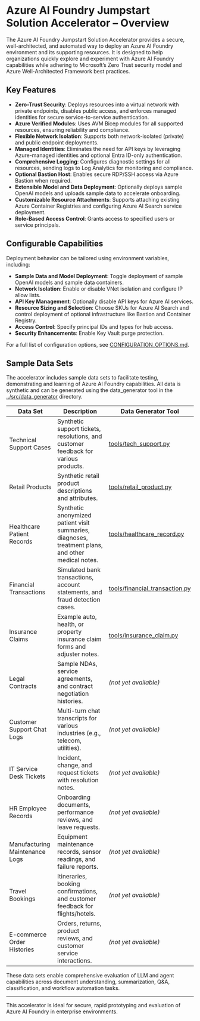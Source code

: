 # Azure AI Foundry Jumpstart Solution Accelerator – Overview

The Azure AI Foundry Jumpstart Solution Accelerator provides a secure, well-architected, and automated way to deploy an Azure AI Foundry environment and its supporting resources. It is designed to help organizations quickly explore and experiment with Azure AI Foundry capabilities while adhering to Microsoft’s Zero Trust security model and Azure Well-Architected Framework best practices.

## Key Features

- **Zero-Trust Security**: Deploys resources into a virtual network with private endpoints, disables public access, and enforces managed identities for secure service-to-service authentication.
- **Azure Verified Modules**: Uses AVM Bicep modules for all supported resources, ensuring reliability and compliance.
- **Flexible Network Isolation**: Supports both network-isolated (private) and public endpoint deployments.
- **Managed Identities**: Eliminates the need for API keys by leveraging Azure-managed identities and optional Entra ID-only authentication.
- **Comprehensive Logging**: Configures diagnostic settings for all resources, sending logs to Log Analytics for monitoring and compliance.
- **Optional Bastion Host**: Enables secure RDP/SSH access via Azure Bastion when required.
- **Extensible Model and Data Deployment**: Optionally deploys sample OpenAI models and uploads sample data to accelerate onboarding.
- **Customizable Resource Attachments**: Supports attaching existing Azure Container Registries and configuring Azure AI Search service deployment.
- **Role-Based Access Control**: Grants access to specified users or service principals.

## Configurable Capabilities

Deployment behavior can be tailored using environment variables, including:

- **Sample Data and Model Deployment**: Toggle deployment of sample OpenAI models and sample data containers.
- **Network Isolation**: Enable or disable VNet isolation and configure IP allow lists.
- **API Key Management**: Optionally disable API keys for Azure AI services.
- **Resource Sizing and Selection**: Choose SKUs for Azure AI Search and control deployment of optional infrastructure like Bastion and Container Registry.
- **Access Control**: Specify principal IDs and types for hub access.
- **Security Enhancements**: Enable Key Vault purge protection.

For a full list of configuration options, see [CONFIGURATION_OPTIONS.md](../CONFIGURATION_OPTIONS.md).

## Sample Data Sets

The accelerator includes sample data sets to facilitate testing, demonstrating and learning of Azure AI Foundry capabilities. All data is synthetic and can be generated using the data_generator tool in the [../src/data_generator](../src/data_generator) directory.

| Data Set                       | Description                                                                                      | Data Generator Tool                                                                 |
|--------------------------------|--------------------------------------------------------------------------------------------------|---------------------------------------------------------------------------------------|
| Technical Support Cases        | Synthetic support tickets, resolutions, and customer feedback for various products.              | [tools/tech_support.py](../src/data_generator/tools/tech_support.py)                         |
| Retail Products                | Synthetic retail product descriptions and attributes.                                            | [tools/retail_product.py](../src/data_generator/tools/retail_product.py)                     |
| Healthcare Patient Records     | Synthetic anonymized patient visit summaries, diagnoses, treatment plans, and other medical notes. | [tools/healthcare_record.py](../src/data_generator/tools/healthcare_record.py)       |
| Financial Transactions         | Simulated bank transactions, account statements, and fraud detection cases.                      | [tools/financial_transaction.py](../src/data_generator/tools/financial_transaction.py) |
| Insurance Claims               | Example auto, health, or property insurance claim forms and adjuster notes.                      | [tools/insurance_claim.py](../src/data_generator/tools/insurance_claim.py)       |
| Legal Contracts                | Sample NDAs, service agreements, and contract negotiation histories.                             | *(not yet available)*                                                                 |
| Customer Support Chat Logs     | Multi-turn chat transcripts for various industries (e.g., telecom, utilities).                   | *(not yet available)*                                                                 |
| IT Service Desk Tickets        | Incident, change, and request tickets with resolution notes.                                     | *(not yet available)*                                                                 |
| HR Employee Records            | Onboarding documents, performance reviews, and leave requests.                                   | *(not yet available)*                                                                 |
| Manufacturing Maintenance Logs | Equipment maintenance records, sensor readings, and failure reports.                             | *(not yet available)*                                                                 |
| Travel Bookings                | Itineraries, booking confirmations, and customer feedback for flights/hotels.                    | *(not yet available)*                                                                 |
| E-commerce Order Histories     | Orders, returns, product reviews, and customer service interactions.                             | *(not yet available)*                                                                 |

These data sets enable comprehensive evaluation of LLM and agent capabilities across document understanding, summarization, Q&A, classification, and workflow automation tasks.

---
This accelerator is ideal for secure, rapid prototyping and evaluation of Azure AI Foundry in enterprise environments.
